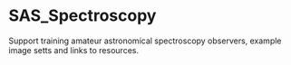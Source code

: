 # SAS_Spectroscopy
Support training amateur astronomical spectroscopy observers, example image setts and links to resources.
